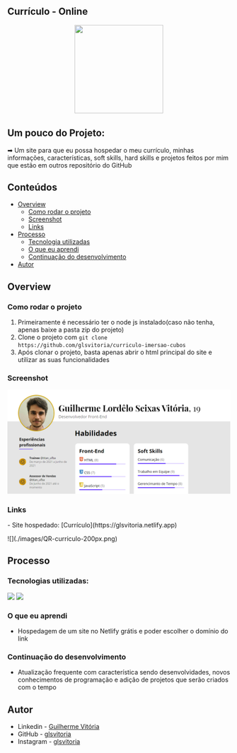 ## Currículo - Online
<p align="center">
  <img src="https://img.icons8.com/plasticine/2x/circled-play.png" width="200px" height="200px"/></p>
<p align="center">

## Um pouco do Projeto:

➡ Um site para que eu possa hospedar o meu currículo, minhas informações, características, soft skills, hard skills e projetos feitos por mim que estão em outros repositório do GitHub

## Conteúdos

- [Overview](#overview)
  - [Como rodar o projeto](#como-rodar-o-projeto)
  - [Screenshot](#screenshot)
  - [Links](#links)
- [Processo](#processo)
  - [Tecnologia utilizadas](#tecnologias-utilizadas)
  - [O que eu aprendi](#oque-eu-aprendi)
  - [Continuação do desenvolvimento](#continuacao-do-desenvolvimento)
- [Autor](#autor)

## Overview

### Como rodar o projeto

 1. Primeiramente é necessário ter o node js instalado(caso não tenha, apenas baixe a pasta zip do projeto) 
 2. Clone o projeto com `git clone https://github.com/glsvitoria/curriculo-imersao-cubos`
 3. Após clonar o projeto, basta apenas abrir o html principal do site e utilizar as suas funcionalidades

### Screenshot
![](./images/Screenshot.png)
### Links
<div style="display=flex;">
  <p>- Site hospedado: [Currículo](https://glsvitoria.netlify.app)</p>
  <img>![](./images/QR-curriculo-200px.png)</img>
</div>

## Processo

### Tecnologias utilizadas:

[<img src="https://img.shields.io/static/v1?label=&message=HTML&color=orange&style=for-the-badge&logo=HTML5&logoColor=white" />](https://github.com/glsvitoria)
[<img src="https://img.shields.io/static/v1?label=&message=CSS&color=blue&style=for-the-badge&logo=CSS3&logoColor=white" />](https://github.com/glsvitoria)

### O que eu aprendi
 - Hospedagem de um site no Netlify grátis e poder escolher o domínio do link
 
### Continuação do desenvolvimento
 - Atualização frequente com característica sendo desenvolvidades, novos conhecimentos de programação e adição de projetos que serão criados com o tempo

## Autor
- Linkedin - [Guilherme Vitória](https://www.linkedin.com/in/glsvitoria/)
- GitHub - [glsvitoria](https://github.com/glsvitoria)
- Instagram - [glsvitoria](https://www.instagram.com/glsvitoria/)
